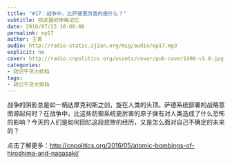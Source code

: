 ```yaml
---
title: "#17：战争中，比萨德更厉害的是什么？"
subtitle: 核武器的惨痛记忆
date: 2016/07/23 10:00:00
permalink: ep17
author: 王菁
audio: http://radio-static.zjian.org/mig/audio/ep17.mp3
explicit: no
cover: http://radio.cnpolitics.org/assets/cover/pub-cover1400-v1.0.jpg
categories:
- 政记干货大排档
tags:
- 政记干货大排档
---
```


战争的阴影总是如一柄达摩克利斯之剑，旋在人类的头顶。萨德系统部署的战略意图源起何时？在战争中，比这些防御系统更厉害的原子弹有对人类造成了什么恐怖的影响？今天的人们是如何回忆这段悲惨的经历，又是怎么面对自己不确定的未来的？

点击了解更多：<http://cnpolitics.org/2016/05/atomic-bombings-of-hiroshima-and-nagasaki/>
